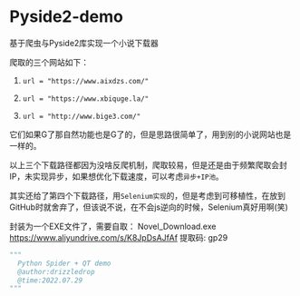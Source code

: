 # Pyside2-demo
基于爬虫与Pyside2库实现一个小说下载器



爬取的三个网站如下：

1. ```
   url = "https://www.aixdzs.com/"
   ```

2. ```
   url = "https://www.xbiquge.la/"
   ```

3. ```
   url = "http://www.bige3.com/"
   ```

它们如果G了那自然功能也是G了的，但是思路很简单了，用到别的小说网站也是一样的。

以上三个下载路径都因为没啥反爬机制，爬取较易，但是还是由于频繁爬取会封IP，未实现异步，如果想优化下载速度，可以考虑`异步+IP池`。

其实还给了第四个下载路径，用`Selenium实现`的，但是考虑到可移植性，在放到GitHub时就舍弃了，但该说不说，在不会js逆向的时候，Selenium真好用啊(笑)


封装为一个EXE文件了，需要自取：
Novel_Download.exe
https://www.aliyundrive.com/s/K8JpDsAJfAf
提取码: gp29



```python
"""
  Python Spider + QT demo
  @author:drizzledrop
  @time:2022.07.29
"""
```


